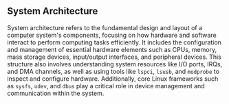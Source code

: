 ## System Architecture

System architecture refers to the fundamental design and layout of a computer system's components, focusing on how hardware and software interact to perform computing tasks efficiently. It includes the configuration and management of essential hardware elements such as CPUs, memory, mass storage devices, input/output interfaces, and peripheral devices. This structure also involves understanding system resources like I/O ports, IRQs, and DMA channels, as well as using tools like `lspci`, `lsusb`, and `modprobe` to inspect and configure hardware. Additionally, core Linux frameworks such as `sysfs`, `udev`, and `dbus` play a critical role in device management and communication within the system.
